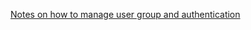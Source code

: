 [Notes on how to manage user group and authentication](https://www.notion.so/Django-User-Management-b265c9b7431348b98cd4ba63e80e1e8c)
